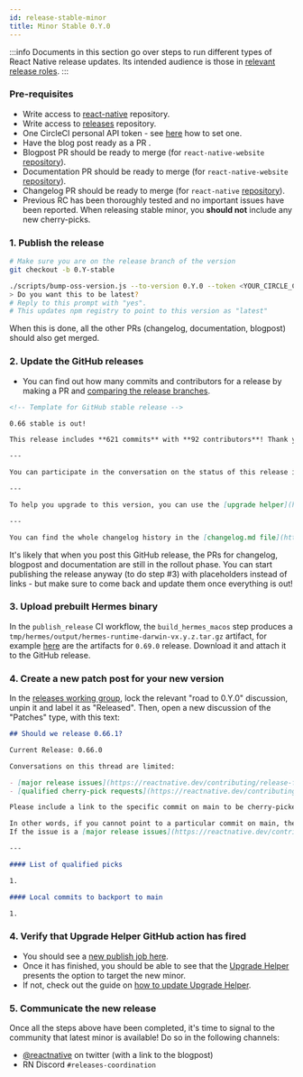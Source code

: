 ```yaml
---
id: release-stable-minor
title: Minor Stable 0.Y.0
---
```


:::info
Documents in this section go over steps to run different types of React Native release updates. Its intended audience is those in [relevant release roles](./release-roles-responsibilites.md).
:::

### Pre-requisites

- Write access to [react-native](https://github.com/facebook/react-native) repository.
- Write access to [releases](https://github.com/reactwg/react-native-releases) repository.
- One CircleCI personal API token - see [here](https://circleci.com/docs/2.0/managing-api-tokens/#creating-a-personal-api-token) how to set one.
- Have the blog post ready as a PR .
- Blogpost PR should be ready to merge (for `react-native-website` [repository](https://github.com/facebook/react-native-website)).
- Documentation PR should be ready to merge (for `react-native-website` [repository](https://github.com/facebook/react-native-website)).
- Changelog PR should be ready to merge (for `react-native` [repository](https://github.com/facebook/react-native)).
- Previous RC has been thoroughly tested and no important issues have been reported. When releasing stable minor, you **should not** include any new cherry-picks.

### 1. Publish the release

```bash
# Make sure you are on the release branch of the version
git checkout -b 0.Y-stable

./scripts/bump-oss-version.js --to-version 0.Y.0 --token <YOUR_CIRCLE_CI_TOKEN>
> Do you want this to be latest?
# Reply to this prompt with "yes".
# This updates npm registry to point to this version as "latest"
```

When this is done, all the other PRs (changelog, documentation, blogpost) should also get merged.

### 2. Update the GitHub releases

- You can find out how many commits and contributors for a release by making a PR and [comparing the release branches](https://github.com/facebook/react-native/compare/0.66-stable...0.67-stable).

```markdown
<!-- Template for GitHub stable release -->

0.66 stable is out!

This release includes **621 commits** with **92 contributors**! Thank you to all our contributors new and old! See the highlights of the release in our [release blog post](https://reactnative.dev/blog/2021/10/01/version-066).

---

You can participate in the conversation on the status of this release in this [discussion](https://github.com/reactwg/react-native-releases/discussions/23)

---

To help you upgrade to this version, you can use the [upgrade helper](https://react-native-community.github.io/upgrade-helper/) ⚛️

---

You can find the whole changelog history in the [changelog.md file](https://github.com/facebook/react-native/blob/main/CHANGELOG.md).
```

It's likely that when you post this GitHub release, the PRs for changelog, blogpost and documentation are still in the rollout phase. You can start publishing the release anyway (to do step #3) with placeholders instead of links - but make sure to come back and update them once everything is out!

### 3. Upload prebuilt Hermes binary

In the `publish_release` CI workflow, the `build_hermes_macos` step produces a `tmp/hermes/output/hermes-runtime-darwin-vx.y.z.tar.gz` artifact, for example [here](https://app.circleci.com/pipelines/github/facebook/react-native/13933/workflows/5f2ad198-2264-4e7e-8c62-7b28e97532d8/jobs/262322/artifacts) are the artifacts for `0.69.0` release. Download it and attach it to the GitHub release.

### 4. Create a new patch post for your new version

In the [releases working group](https://github.com/reactwg/react-native-releases/discussions), lock the relevant "road to 0.Y.0" discussion, unpin it and label it as "Released". Then, open a new discussion of the "Patches" type, with this text:

```markdown
## Should we release 0.66.1?

Current Release: 0.66.0

Conversations on this thread are limited:

- [major release issues](https://reactnative.dev/contributing/release-faq#what-is-release-blocking).
- [qualified cherry-pick requests](https://reactnative.dev/contributing/release-faq#what-is-a-qualified-pick-request) of commits on main that [did not make the previous patch version](https://reactnative.dev/contributing/release-faq#how-do-i-know-if-my-fixfeature-is-in-a-certain-release).

Please include a link to the specific commit on main to be cherry-picked, for example: [facebook/react-native@bd2b7d6](https://github.com/facebook/react-native/commit/20b0eba581a00e5e7e300f6377379b836617c147)

In other words, if you cannot point to a particular commit on main, then your request likely belongs as a new issue.
If the issue is a [major release issues](https://reactnative.dev/contributing/release-faq#what-is-release-blocking), please reference the issue here.

---

#### List of qualified picks

1.

#### Local commits to backport to main

1.
```

### 4. Verify that Upgrade Helper GitHub action has fired

- You should see a [new publish job here](https://github.com/react-native-community/rn-diff-purge/actions).
- Once it has finished, you should be able to see that the [Upgrade Helper](https://react-native-community.github.io/upgrade-helper/) presents the option to target the new minor.
- If not, check out the guide on [how to update Upgrade Helper](/contributing/updating-upgrade-helper).

### 5. Communicate the new release

Once all the steps above have been completed, it's time to signal to the community that latest minor is available! Do so in the following channels:

- [@reactnative](https://twitter.com/reactnative) on twitter (with a link to the blogpost)
- RN Discord `#releases-coordination`
